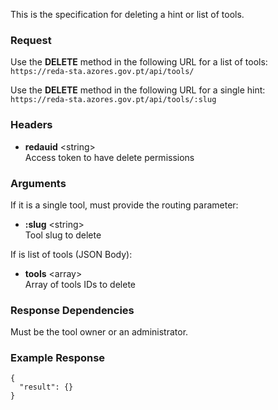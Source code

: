 This is the specification for deleting a hint or list of tools.

### Request

Use the **DELETE** method in the following URL for a list of tools:  
`https://reda-sta.azores.gov.pt/api/tools/`

Use the **DELETE** method in the following URL for a single hint:  
`https://reda-sta.azores.gov.pt/api/tools/:slug`

### Headers

* **redauid** &lt;string&gt;  
   Access token to have delete permissions

### Arguments

If it is a single tool, must provide the routing parameter:

* **:slug** &lt;string&gt;  
   Tool slug to delete

If is list of tools (JSON Body):

* **tools** &lt;array&gt;  
   Array of tools IDs to delete

### Response Dependencies

Must be the tool owner or an administrator.

### Example Response

```
{
  "result": {}
}
```